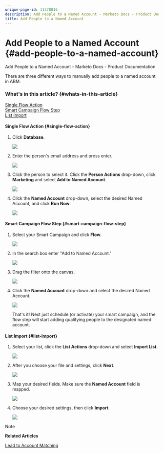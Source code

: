 ```yaml
---
unique-page-id: 11378816
description: Add People to a Named Account - Marketo Docs - Product Documentation
title: Add People to a Named Account
---
```


# Add People to a Named Account {#add-people-to-a-named-account}

Add People to a Named Account - Marketo Docs - Product Documentation

There are three different ways to manually add people to a named account in ABM.

### What's in this article? {#whats-in-this-article}

[Single Flow Action](#single-flow-action)  
[Smart Campaign Flow Step](#smart-campaign-flow-step)  
[List Import](#list-import)

#### Single Flow Action {#single-flow-action}

1. Click **Database**.

   ![](assets/one-2.png)

1. Enter the person's email address and press enter.

   ![](assets/two.png)

1. Click the person to select it. Click the **Person Actions** drop-down, click **Marketing** and select **Add to Named Account**.

   ![](assets/three.png)

1. Click the **Named Account** drop-down, select the desired Named Account, and click **Run Now**.

   ![](assets/four.png)

#### Smart Campaign Flow Step {#smart-campaign-flow-step}

1. Select your Smart Campaign and click **Flow**.

   ![](assets/five.png)

1. In the search box enter "Add to Named Account."

   ![](assets/six.png)

1. Drag the filter onto the canvas.

   ![](assets/seven.png)

1. Click the **Named Account** drop-down and select the desired Named Account.

   ![](assets/eight.png)

   That's it! Next just schedule (or activate) your smart campaign, and the flow step will start adding qualifying people to the designated named account.

#### List Import {#list-import}

1. Select your list, click the **List Actions** drop-down and select **Import List**.

   ![](assets/nine.png)

1. After you choose your file and settings, click **Next**.

   ![](assets/ten.png)

1. Map your desired fields. Make sure the **Named Account** field is mapped.

   ![](assets/eleven.png)  

1. Choose your desired settings, then click **Import**.

   ![](assets/twelve.png)

>[!NOTE]
>
>**Related Articles**
>
>[Lead to Account Matching](discover-accounts/lead-to-account-matching.md)

